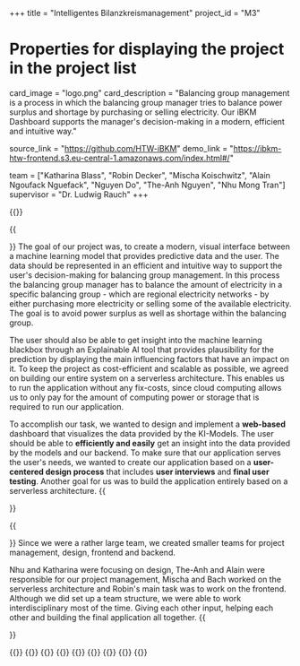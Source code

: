 +++
title = "Intelligentes Bilanzkreismanagement"
project_id = "M3"

# Properties for displaying the project in the project list
card_image = "logo.png"
card_description = "Balancing group management is a process in which the balancing group manager tries to balance power surplus and shortage by purchasing or selling electricity. Our iBKM Dashboard supports the manager's decision-making in a modern, efficient and intuitive way."

source_link = "https://github.com/HTW-iBKM"
demo_link = "https://ibkm-htw-frontend.s3.eu-central-1.amazonaws.com/index.html#/"

team = ["Katharina Blass", "Robin Decker", "Mischa Koischwitz", "Alain Ngoufack Nguefack", "Nguyen Do", "The-Anh Nguyen", "Nhu Mong Tran"]
supervisor = "Dr. Ludwig Rauch"
+++

{{<mediathek id="28a4b756e7763759a8c7eb26a02ebff3" title="Presentation">}}

{{<section title="The Objective">}}
The goal of our project was, to create a modern, visual interface between a machine learning model that provides predictive data and the user. The data should be represented in an efficient and intuitive way to support the user's decision-making for balancing group management.
In this process the balancing group manager has to balance the amount of electricity in a specific balancing group -  which are regional electricity networks -  by either purchasing more electricity or selling some of the available electricity. The goal is to avoid power surplus as well as shortage within the balancing group.

The user should also be able to get insight into the machine learning blackbox through an Explainable AI tool that provides plausibility for the prediction by displaying the main influencing factors that have an impact on it.
To keep the project as cost-efficient and scalable as possible, we agreed on building our entire system on a serverless architecture.
This enables us to run the application without any fix-costs, since cloud computing allows us to only pay for the amount of computing power or storage that is required to run our application.

To accomplish our task, we wanted to design and implement a **web-based** dashboard that visualizes the data provided by the KI-Models.
The user should be able to **efficiently and easily** get an insight into the data provided by the models and our backend.
To make sure that our application serves the user's needs, we wanted to create our application based on a **user-centered design process** that includes **user interviews** and **final user testing**.
Another goal for us was to build the application entirely based on a serverless architecture.
{{</section >}}

{{<section title="The Team">}}
Since we were a rather large team, we created smaller teams for project management, design, frontend and backend.

Nhu and Katharina were focusing on design, The-Anh and Alain were responsible for our project management, Mischa and Bach worked on the serverless architecture and Robin's main task was to work on the frontend.
Although we did set up a team structure, we were able to work interdisciplinary most of the time. Giving each other input, helping each other and building the final application all together.
{{</section >}}

{{<gallery>}}
{{<team-member image="nhu.jpg" name="Nhu">}}
{{<team-member image="mischa.png" name="Mischa">}}
{{<team-member image="the.jpg" name="The-Anh">}}
{{<team-member image="alain.png" name="Alain">}}
{{<team-member image="katharina.jpg" name="Katharina">}}
{{<team-member image="bach.png" name="Bach">}}
{{<team-member image="robin.jpg" name="Robin">}}
{{</gallery>}}
